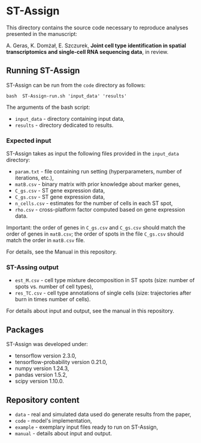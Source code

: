 # ST-Assign

This directory contains the source code necessary to reproduce analyses presented in the manuscript:  

A. Geras, K. Domżał, E. Szczurek, **Joint cell type identification in spatial transcriptomics and single-cell RNA sequencing data**, in review.


## Running ST-Assign

ST-Assign can be run from the `code` directory as follows:

```
bash  ST-Assign-run.sh 'input_data' 'results' 
```
The arguments of the bash script:
* `input_data` - directory containing input data,
* `results` - directory dedicated to results.

### Expected input

ST-Assign takes as input the following files provided in the `input_data` directory:

* `param.txt` - file containing run setting (hyperparameters, number of iterations, etc.),
* `matB.csv` - binary matrix with prior knowledge about marker genes,
* `C_gs.csv` - ST gene expression data,
* `C_gs.csv` - ST gene expression data,
* `n_cells.csv` - estimates for the number of cells in each ST spot,
* `rho.csv` - cross-platform factor computed based on gene expression data.

Important: the order of genes in `C_gs.csv` and `C_gs.csv` should match the order of genes in `matB.csv`; the order of spots in the file  `C_gs.csv` should match the order in  `matB.csv` file.

For details, see the Manual in this repository.

### ST-Assing output

* `est_M.csv` - cell type mixture decomposition in ST spots (size: number of spots vs. number of cell types),
* `res_TC.csv` - cell type annotations of single cells (size: trajectories after burn in times number of cells).

For details about input and output, see the manual in this repository.

## Packages

ST-Assign was developed under:
* tensorflow version 2.3.0,
* tensorflow-probability version 0.21.0,
* numpy version 1.24.3,
* pandas version 1.5.2,
* scipy version 1.10.0.


## Repository content

* `data` - real and simulated data used do generate results from the paper,
* `code` - model's implementation,
* `example` - exemplary input files ready to run on ST-Assign,
* `manual` - details about input and output.

